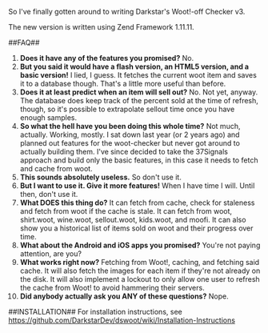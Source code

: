 So I've finally gotten around to writing Darkstar's Woot!-off Checker v3.

The new version is written using Zend Framework 1.11.11.

##FAQ##
1. **Does it have any of the features you promised?**
    No.
2. **But you said it would have a flash version, an HTML5 version, and a basic version!**
    I lied, I guess.  It fetches the current woot item and saves it to a database though.  That's a little more useful than before.
3. **Does it at least predict when an item will sell out?**
    No.  Not yet, anyway.  The database does keep track of the percent sold at the time of refresh, though, so it's possible to extrapolate sellout time  once you have enough samples.
4. **So what the hell have you been doing this whole time?**
    Not much, actually.  Working, mostly.  I sat down last year (or 2 years ago) and planned out features for the woot-checker but never got around to actually building them.  I've since decided to take the 37Signals approach and build only the basic features, in this case it needs to fetch and cache from woot.
5. **This sounds absolutely useless.**
    So don't use it.
6. **But I want to use it.  Give it more features!**
    When I have time I will.  Until then, don't use it.
7. **What DOES this thing do?**
    It can fetch from cache, check for staleness and fetch from woot if the cache is stale.  It can fetch from woot, shirt.woot, wine.woot, sellout.woot, kids.woot, and moofi.  It can also show you a historical list of items sold on woot and their progress over time.
8. **What about the Android and iOS apps you promised?**
    You're not paying attention, are you?
9. **What works right now?**
    Fetching from Woot!, caching, and fetching said cache.  It will also fetch the images for each item if they're not already on the disk.  It will also implement a lockout to only allow one user to refresh the cache from Woot! to avoid hammering their servers.
10. **Did anybody actually ask you ANY of these questions?**
    Nope.

##INSTALLATION##
For installation instructions, see https://github.com/DarkstarDev/dswoot/wiki/Installation-Instructions
